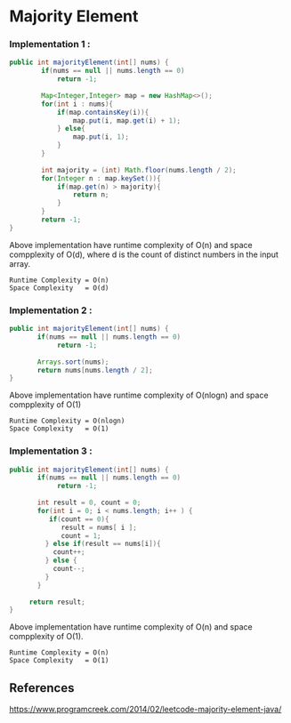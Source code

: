 # Majority Element

### Implementation 1 :

```java
public int majorityElement(int[] nums) {
        if(nums == null || nums.length == 0)
            return -1;
        
        Map<Integer,Integer> map = new HashMap<>();
        for(int i : nums){
            if(map.containsKey(i)){
                map.put(i, map.get(i) + 1);
            } else{
                map.put(i, 1); 
            }
        }
        
        int majority = (int) Math.floor(nums.length / 2);
        for(Integer n : map.keySet()){
            if(map.get(n) > majority){
                return n;
            }
        }
        return -1;
}
```
Above implementation have runtime complexity of O(n) and space compplexity of O(d), where d is the count of distinct numbers in the input array.

```
Runtime Complexity = O(n)
Space Complexity   = O(d)
```

### Implementation 2 :

```java
public int majorityElement(int[] nums) {
       if(nums == null || nums.length == 0)
            return -1;
            
       Arrays.sort(nums);
       return nums[nums.length / 2]; 
}
```
Above implementation have runtime complexity of O(nlogn) and space compplexity of O(1)

```
Runtime Complexity = O(nlogn)
Space Complexity   = O(1)
```

### Implementation 3 :

```java
public int majorityElement(int[] nums) {
       if(nums == null || nums.length == 0)
            return -1;
        
       int result = 0, count = 0;
       for(int i = 0; i < nums.length; i++ ) {
          if(count == 0){
             result = nums[ i ];
             count = 1;
         } else if(result == nums[i]){
           count++;
         } else {
           count--;
         }
       }
 
     return result;
}
```
Above implementation have runtime complexity of O(n) and space compplexity of O(1).

```
Runtime Complexity = O(n)
Space Complexity   = O(1)
```


## References
https://www.programcreek.com/2014/02/leetcode-majority-element-java/
